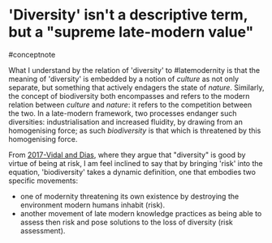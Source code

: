 # 'Diversity' isn't a descriptive term, but a "supreme late-modern value"
#conceptnote

What I understand by the relation of 'diversity' to #latemodernity is that the meaning of 'diversity' is embedded by a notion of *culture* as not only separate, but something that actively endagers the state of *nature*. Similarly, the concept of biodiversity both encompasses and refers to the modern relation between *culture* and *nature*: it refers to the competition between the two. In a late-modern framework, two processes endanger such diversities: industrialisation and increased fluidity, by drawing from an homogenising force; as such *biodiversity* is that which is threatened by this homogenising force. 

From [2017-Vidal and Dias](2017-Vidal%20and%20Dias.md), where they argue that "diversity" is good by virtue of being at risk, I am feel inclined to say that by bringing 'risk' into the equation, 'biodiversity' takes a dynamic definition, one that embodies two specific movements: 
- one of modernity threatening its own existence by destroying the environment modern humans inhabit (risk).
- another movement of late modern knowledge practices as being able to assess then risk and pose solutions to the loss of diversity (risk assessment).




